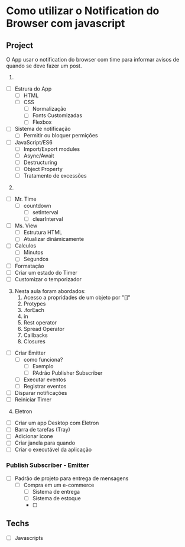 # Como utilizar o Notification do Browser com javascript

## Project
O App usar o notification do browser com time para informar avisos de quando se deve fazer um post.

1.
* [ ] Estrura do App
  * [ ] HTML
  * [ ] CSS
    * [ ] Normalização
    * [ ] Fonts Customizadas
    * [ ] Flexbox
* [ ] Sistema de notificação
  * [ ] Permitir ou bloquer permições
* [ ] JavaScript/ES6
  * [ ] Import/Export modules
  * [ ] Async/Await
  * [ ] Destructuring
  * [ ] Object Property
  * [ ] Tratamento de excessões

2. 
* [ ] Mr. Time
  * [ ] countdown
    * [ ] setInterval
    * [ ] clearInterval
* [ ] Ms. View
  * [ ] Estrutura HTML
  * [ ] Atualizar dinâmicamente
* [ ] Calculos
  * [ ] Minutos
  * [ ] Segundos
* [ ] Formatação
* [ ] Criar um estado do Timer
* [ ] Customizar o temporizador  

3. Nesta aula foram abordados:
   1. Acesso a propridades de um objeto por "[]"
   2. Protypes
   3. .forEach
   4. in
   5. Rest operator
   6. Spread Operator
   7. Callbacks
   8. Closures

* [ ] Criar Emitter
  * [ ] como funciona?
    * [ ] Exemplo
    * [ ] PAdrão Publisher Subscriber
  * [ ] Executar eventos
  * [ ] Registrar eventos
* [ ] Disparar notificações
* [ ] Reiniciar Timer

4. Eletron

* [ ] Criar um app Desktop com Eletron
* [ ] Barra de tarefas (Tray)
* [ ] Adicionar icone
* [ ] Criar janela para quando
* [ ] Criar o executável da aplicação

### Publish Subscriber - Emitter

* [ ] Padrão de projeto para entrega de mensagens
  * [ ] Compra em um e-commerce
    * [ ] Sistema de entrega 
    * [ ] Sistema de estoque
    * [ ] 



## Techs

* [ ] Javascripts
